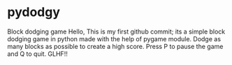 # pydodgy
 Block dodging game
 Hello, This is my first github commit; its a simple block dodging game in python made with the help of pygame module.
 Dodge as many blocks as possible to create a high score. Press P to pause the game and Q to quit.
 GLHF!!
